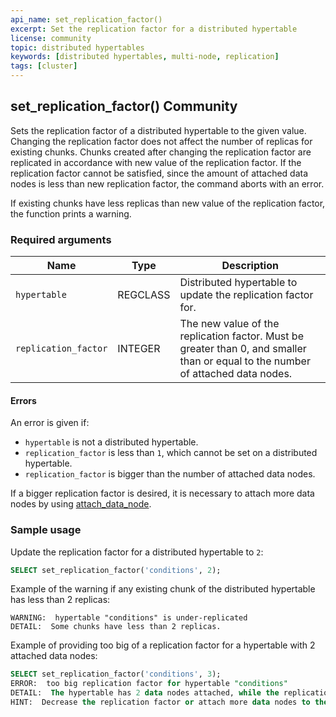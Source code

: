 ```yaml
---
api_name: set_replication_factor()
excerpt: Set the replication factor for a distributed hypertable
license: community
topic: distributed hypertables
keywords: [distributed hypertables, multi-node, replication]
tags: [cluster]
---
```


## set_replication_factor() <tag type="community">Community</tag>
Sets the replication factor of a distributed hypertable to the given value.
Changing the replication factor does not affect the number of replicas for existing chunks.
Chunks created after changing the replication factor are replicated
in accordance with new value of the replication factor. If the replication factor cannot be
satisfied, since the amount of attached data nodes is less than new replication factor,
the command aborts with an error.

If existing chunks have less replicas than new value of the replication factor,
the function prints a warning.

### Required arguments

|Name|Type|Description|
|---|---|---|
| `hypertable` | REGCLASS | Distributed hypertable to update the replication factor for.|
| `replication_factor` | INTEGER | The new value of the replication factor. Must be greater than 0, and smaller than or equal to the number of attached data nodes.|

#### Errors

An error is given if:
- `hypertable` is not a distributed hypertable.
- `replication_factor` is less than `1`, which cannot be set on a distributed hypertable.
- `replication_factor` is bigger than the number of attached data nodes.

If a bigger replication factor is desired, it is necessary to attach more data nodes
by using [attach_data_node](/distributed-hypertables/attach_data_node).

### Sample usage

Update the replication factor for a distributed hypertable to `2`:
```sql
SELECT set_replication_factor('conditions', 2);
```

Example of the warning if any existing chunk of the distributed hypertable has less than 2 replicas:
```
WARNING:  hypertable "conditions" is under-replicated
DETAIL:  Some chunks have less than 2 replicas.
```

Example of providing too big of a replication factor for a hypertable with 2 attached data nodes:
```sql
SELECT set_replication_factor('conditions', 3);
ERROR:  too big replication factor for hypertable "conditions"
DETAIL:  The hypertable has 2 data nodes attached, while the replication factor is 3.
HINT:  Decrease the replication factor or attach more data nodes to the hypertable.
```
